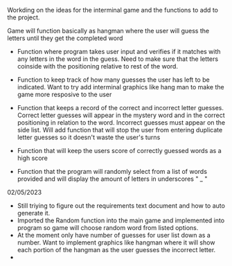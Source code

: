 Workding on the ideas for the interminal game and the functions to add to the project. 

Game will function basically as hangman where the user will guess the letters until they get the completed word

- Function where program takes user input and verifies if it matches with any letters in the word in the guess. Need to make sure that the letters coinside with the positioning relative to rest of the word. 

- Function to keep track of how many guesses the user has left to be indicated. Want to try add interminal graphics like hang man to make the game more resposive to the user

- Function that keeps a record of the correct and incorrect letter guesses. Correct letter guesses will appear in the mystery word and in the correct positioning in relation to the word. Incorrect guesses must appear on the side list. Will add function that will stop the user from entering duplicate letter guesses so it doesn't waste the user's turns

- Function that will keep the users score of correctly guessed words as a high score

- Function that the program will randomly select from a list of words provided and will display the amount of letters in underscores " _ "

02/05/2023

- Still triying to figure out the requirements text document and how to auto generate it. 
- Imported the Random function into the main game and implemented into program so game will choose random word from listed options. 
- At the moment only have number of guesses for user list down as a number. Want to implement graphics like hangman where it will show each portion of the hangman as the user guesses the incorrect letter. 
- 

